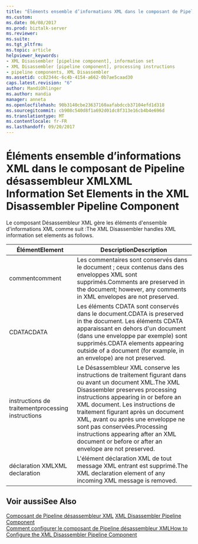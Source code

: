 ```yaml
---
title: "Éléments ensemble d’informations XML dans le composant de Pipeline désassembleur XML | Documents Microsoft"
ms.custom: 
ms.date: 06/08/2017
ms.prod: biztalk-server
ms.reviewer: 
ms.suite: 
ms.tgt_pltfrm: 
ms.topic: article
helpviewer_keywords:
- XML Disassembler [pipeline component], information set
- XML Disassembler [pipeline component], processing instructions
- pipeline components, XML Disassembler
ms.assetid: cc82344c-6c4b-4154-a662-0b7ae5caad30
caps.latest.revision: "6"
author: MandiOhlinger
ms.author: mandia
manager: anneta
ms.openlocfilehash: 90b3140cbe23637160aafabdccb37104efd1d318
ms.sourcegitcommit: cb908c540d8f1a692d01dc8f313e16cb4b4e696d
ms.translationtype: MT
ms.contentlocale: fr-FR
ms.lasthandoff: 09/20/2017
---
```

# <a name="xml-information-set-elements-in-the-xml-disassembler-pipeline-component"></a><span data-ttu-id="190b1-102">Éléments ensemble d’informations XML dans le composant de Pipeline désassembleur XML</span><span class="sxs-lookup"><span data-stu-id="190b1-102">XML Information Set Elements in the XML Disassembler Pipeline Component</span></span>
<span data-ttu-id="190b1-103">Le composant Désassembleur XML gère les éléments d'ensemble d'informations XML comme suit :</span><span class="sxs-lookup"><span data-stu-id="190b1-103">The XML Disassembler handles XML information set elements as follows.</span></span>  
  
|<span data-ttu-id="190b1-104">Élément</span><span class="sxs-lookup"><span data-stu-id="190b1-104">Element</span></span>|<span data-ttu-id="190b1-105"> Description</span><span class="sxs-lookup"><span data-stu-id="190b1-105">Description</span></span>|  
|-------------|-----------------|  
|<span data-ttu-id="190b1-106">comment</span><span class="sxs-lookup"><span data-stu-id="190b1-106">comment</span></span>|<span data-ttu-id="190b1-107">Les commentaires sont conservés dans le document ; ceux contenus dans des enveloppes XML sont supprimés.</span><span class="sxs-lookup"><span data-stu-id="190b1-107">Comments are preserved in the document; however, any comments in XML envelopes are not preserved.</span></span>|  
|<span data-ttu-id="190b1-108">CDATA</span><span class="sxs-lookup"><span data-stu-id="190b1-108">CDATA</span></span>|<span data-ttu-id="190b1-109">Les éléments CDATA sont conservés dans le document.</span><span class="sxs-lookup"><span data-stu-id="190b1-109">CDATA is preserved in the document.</span></span> <span data-ttu-id="190b1-110">Les éléments CDATA apparaissant en dehors d'un document (dans une enveloppe par exemple) sont supprimés.</span><span class="sxs-lookup"><span data-stu-id="190b1-110">CDATA elements appearing outside of a document (for example, in an envelope) are not preserved.</span></span>|  
|<span data-ttu-id="190b1-111">instructions de traitement</span><span class="sxs-lookup"><span data-stu-id="190b1-111">processing instructions</span></span>|<span data-ttu-id="190b1-112">Le Désassembleur XML conserve les instructions de traitement figurant dans ou avant un document XML.</span><span class="sxs-lookup"><span data-stu-id="190b1-112">The XML Disassembler preserves processing instructions appearing in or before an XML document.</span></span> <span data-ttu-id="190b1-113">Les instructions de traitement figurant après un document XML, avant ou après une enveloppe ne sont pas conservées.</span><span class="sxs-lookup"><span data-stu-id="190b1-113">Processing instructions appearing after an XML document or before or after an envelope are not preserved.</span></span>|  
|<span data-ttu-id="190b1-114">déclaration XML</span><span class="sxs-lookup"><span data-stu-id="190b1-114">XML declaration</span></span>|<span data-ttu-id="190b1-115">L'élément déclaration XML de tout message XML entrant est supprimé.</span><span class="sxs-lookup"><span data-stu-id="190b1-115">The XML declaration element of any incoming XML message is removed.</span></span>|  
  
## <a name="see-also"></a><span data-ttu-id="190b1-116">Voir aussi</span><span class="sxs-lookup"><span data-stu-id="190b1-116">See Also</span></span>  
 <span data-ttu-id="190b1-117">[Composant de Pipeline désassembleur XML](../core/xml-disassembler-pipeline-component.md) </span><span class="sxs-lookup"><span data-stu-id="190b1-117">[XML Disassembler Pipeline Component](../core/xml-disassembler-pipeline-component.md) </span></span>  
 [<span data-ttu-id="190b1-118">Comment configurer le composant de Pipeline désassembleur XML</span><span class="sxs-lookup"><span data-stu-id="190b1-118">How to Configure the XML Disassembler Pipeline Component</span></span>](../core/how-to-configure-the-xml-disassembler-pipeline-component.md)
